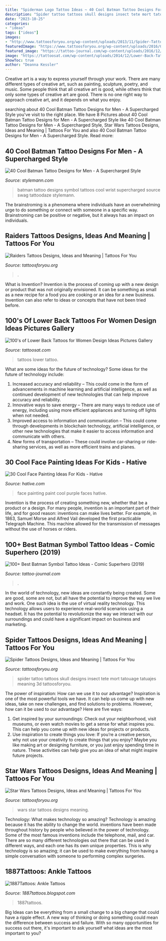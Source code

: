 ```yaml
---
title: "Spiderman Logo Tattoo Ideas ~ 40 Cool Batman Tattoo Designs For Men"
description: "Spider tattoo tattoos skull designs insect tete mort tatouage tatuajes meaning 3d tattoosforyou"
date: "2023-10-25"
categories:
- "ideas"
tags: ["ideas"]
images:
- "http://www.tattoosforyou.org/wp-content/uploads/2013/11/Spider-Tattoo-Design.jpg"
featuredImage: "https://www.tattoosforyou.org/wp-content/uploads/2016/02/Raiders-Tattoo-Designs.jpg"
featured_image: "https://tattoo-journal.com/wp-content/uploads/2016/12/batman-tattoo_-2.jpg"
image: "https://tattoosat.com/wp-content/uploads/2014/12/Lower-Back-Tattoos-for-Women-1.jpg"
ShowToc: true
author: "Deanna Kessler"
---
```



Creative art is a way to express yourself through your work. There are many different types of creative art, such as painting, sculpture, poetry, and music. Some people think that all creative art is good, while others think that only some types of creative art are good. There is no one right way to approach creative art, and it depends on what you enjoy.

	

		
searching about 40 Cool Batman Tattoo Designs for Men - A Supercharged Style you've visit to the right place. We have 8 Pictures about 40 Cool Batman Tattoo Designs for Men - A Supercharged Style like 40 Cool Batman Tattoo Designs for Men - A Supercharged Style, Star Wars Tattoos Designs, Ideas and Meaning | Tattoos For You and also 40 Cool Batman Tattoo Designs for Men - A Supercharged Style. Read more:
		
    
## 40 Cool Batman Tattoo Designs For Men - A Supercharged Style

<img loading=lazy src="https://stylemann.com/wp-content/uploads/2016/11/batman-tattoo-37-650x650.jpg" onerror="this.onerror=null;this.src='https://tse3.mm.bing.net/th?id=OIP.sa6-rMJlg-1GJ1kwxw5zbwHaHa&amp;pid=15.1';" alt="40 Cool Batman Tattoo Designs for Men - A Supercharged Style">

_Source: stylemann.com_

>batman tattoo designs symbol tattoos cool wrist supercharged source swag tattoodaze stylemann. 

	

The brainstroming is a phenomena where individuals have an overwhelming urge to do something or connect with someone in a specific way. Brainstroming can be positive or negative, but it always has an impact on individuals.

    
## Raiders Tattoos Designs, Ideas And Meaning | Tattoos For You

<img loading=lazy src="https://www.tattoosforyou.org/wp-content/uploads/2016/02/Raiders-Tattoo-Designs.jpg" onerror="this.onerror=null;this.src='https://tse3.mm.bing.net/th?id=OIP.CLmFJ4sk4SsvW6DJtMTE6QHaGF&amp;pid=15.1';" alt="Raiders Tattoos Designs, Ideas and Meaning | Tattoos For You">

_Source: tattoosforyou.org_

>. 

	

What is Invention?
Invention is the process of coming up with a new design or product that was not originally envisioned. It can be something as small as a new recipe for a food you are cooking or an idea for a new business. Invention can also refer to ideas or concepts that have not been tried before.

    
## 100&#039;s Of Lower Back Tattoos For Women Design Ideas Pictures Gallery

<img loading=lazy src="https://tattoosat.com/wp-content/uploads/2014/12/Lower-Back-Tattoos-for-Women-1.jpg" onerror="this.onerror=null;this.src='https://tse1.mm.bing.net/th?id=OIP.waaWfkpm4hyMF9J76dFhwQHaJ5&amp;pid=15.1';" alt="100&#039;s of Lower Back Tattoos for Women Design Ideas Pictures Gallery">

_Source: tattoosat.com_

>tattoos lower tattoo. 

	

What are some ideas for the future of technology?
Some ideas for the future of technology include: 
1. Increased accuracy and reliability – This could come in the form of advancements in machine learning and artificial intelligence, as well as continued development of new technologies that can help improve accuracy and reliability. 
2. Innovative ways to save energy – There are many ways to reduce use of energy, including using more efficient appliances and turning off lights when not needed. 
3. Improved access to information and communication – This could come through developments in blockchain technology, artificial intelligence, or other new technologies that make it easier to access information and communicate with others. 
4. New forms of transportation – These could involve car-sharing or ride-sharing services, as well as more efficient trains and planes.

    
## 30 Cool Face Painting Ideas For Kids - Hative

<img loading=lazy src="https://hative.com/wp-content/uploads/2014/10/face-painting-ideas-for-kids/8-purple-face-paint-for-girl.jpg" onerror="this.onerror=null;this.src='https://tse4.mm.bing.net/th?id=OIP.Xmj3dNPvqgJmF3ERVES_hAHaJ2&amp;pid=15.1';" alt="30 Cool Face Painting Ideas For Kids - Hative">

_Source: hative.com_

>face painting paint cool purple faces hative. 

	

Invention is the process of creating something new, whether that be a product or a design. For many people, invention is an important part of their life, and for good reason: inventions can make lives better. For example, in 1863, Samuel Morse and Alfred Vail developed the first practicable Telegraph Machine. This machine allowed for the transmission of messages without the use of horses or riders.

    
## 100+ Best Batman Symbol Tattoo Ideas - Comic Superhero (2019)

<img loading=lazy src="https://tattoo-journal.com/wp-content/uploads/2016/12/batman-tattoo_-2.jpg" onerror="this.onerror=null;this.src='https://tse3.mm.bing.net/th?id=OIP.iaCtETH5TGraTE6HGhzwzwHaHa&amp;pid=15.1';" alt="100+ Best Batman Symbol Tattoo Ideas - Comic Superhero (2019)">

_Source: tattoo-journal.com_

>. 

	

In the world of technology, new ideas are constantly being created. Some are good, some are not, but all have the potential to improve the way we live and work. One such idea is the use of virtual reality technology. This technology allows users to experience real-world scenarios using a headset. It has the potential to revolutionize the way we interact with our surroundings and could have a significant impact on business and marketing.

    
## Spider Tattoos Designs, Ideas And Meaning | Tattoos For You

<img loading=lazy src="http://www.tattoosforyou.org/wp-content/uploads/2013/11/Spider-Tattoo-Design.jpg" onerror="this.onerror=null;this.src='https://tse1.mm.bing.net/th?id=OIP.AUdxgr2TX-a9J3XzdqUiGQHaLo&amp;pid=15.1';" alt="Spider Tattoos Designs, Ideas and Meaning | Tattoos For You">

_Source: tattoosforyou.org_

>spider tattoo tattoos skull designs insect tete mort tatouage tatuajes meaning 3d tattoosforyou. 

	

The power of inspiration: How can we use it to our advantage?
Inspiration is one of the most powerful tools we have. It can help us come up with new ideas, take on new challenges, and find solutions to problems. However, how can it be used to our advantage? Here are five ways: 
1) Get inspired by your surroundings: Check out your neighborhood, visit museums, or even watch movies to get a sense for what inspires you. This can help you come up with new ideas for projects or products. 
2) Use inspiration to create things you love: If you’re a creative person, why not use your creativity to create things that you enjoy? Maybe you like making art or designing furniture, or you just enjoy spending time in nature. These activities can help give you an idea of what might inspire future projects.

    
## Star Wars Tattoos Designs, Ideas And Meaning | Tattoos For You

<img loading=lazy src="https://www.tattoosforyou.org/wp-content/uploads/2016/05/Star-Wars-Tattoos-Designs.jpg" onerror="this.onerror=null;this.src='https://tse2.mm.bing.net/th?id=OIP.HOSLlh12U0Q2ETc1OrJSYwHaLG&amp;pid=15.1';" alt="Star Wars Tattoos Designs, Ideas and Meaning | Tattoos For You">

_Source: tattoosforyou.org_

>wars star tattoos designs meaning. 

	

Technology: What makes technology so amazing?
Technology is amazing because it has the ability to change the world. inventions have been made throughout history by people who believed in the power of technology. Some of the most famous inventions include the telephone, mail, and car. There are so many different technologies out there that can be used in different ways, and each one has its own unique properties. This is why technology is so amazing; it can be used to make everything from having a simple conversation with someone to performing complex surgeries.

    
## 1887Tattoos: Ankle Tattoos

<img loading=lazy src="https://2.bp.blogspot.com/-w_rUl1j9lTo/UPhav2AKD0I/AAAAAAAAIiM/39f8OGzK17E/s1600/Butterfly-Tattoo-Design-for-Teens-Ankle.jpg" onerror="this.onerror=null;this.src='https://tse3.mm.bing.net/th?id=OIP.M1ADQ2iBSYYN-M5dEM3PiwHaJ3&amp;pid=15.1';" alt="1887Tattoos: Ankle Tattoos">

_Source: 1887tattoos.blogspot.com_

>1887tattoos. 

	

Big Ideas can be everything from a small change to a big change that could have a ripple effect. A new way of thinking or doing something could mean the difference between success and failure. With so many opportunities for success out there, it's important to ask yourself what ideas are the most important to you?

